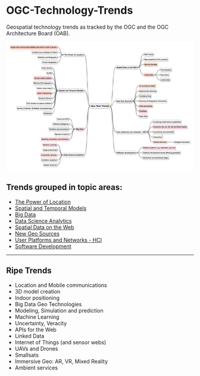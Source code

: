 # OGC-Technology-Trends
Geospatial technology trends as tracked by the OGC and the OGC Architecture Board (OAB).  

![Tech Trends](images/20170317GeoTechTrends.png "Tech Trends Mind Map")

## Trends grouped in topic areas:

   * [The Power of Location](chapter-01.adoc)
   * [Spatial and Temporal Models](chapter-02.adoc)
   * [Big Data](chapter-03.adoc)
   * [Data Science Analytics](chapter-04.adoc)
   * [Spatial Data on the Web](chapter-05.adoc)
   * [New Geo Sources](chapter-06.adoc)
   * [User Platforms and Networks - HCI](chapter-07.adoc)
   * [Software Development](chapter-08.adoc)

___________

## Ripe Trends

* Location and Mobile communications
* 3D model creation
* Indoor positioning
* Big Data Geo Technologies
* Modeling, Simulation and prediction
* Machine Learning
* Uncertainty, Veracity
* APIs for the Web
* Linked Data
* Internet of Things (and sensor webs)
* UAVs and Drones
* Smallsats
* Immersive Geo: AR, VR, Mixed Reality
* Ambient services
